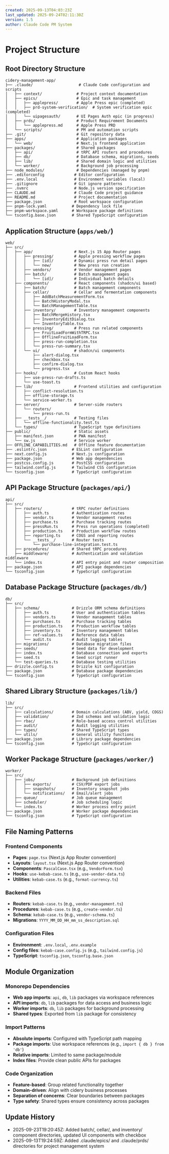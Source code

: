 ```yaml
---
created: 2025-09-13T04:03:23Z
last_updated: 2025-09-24T02:11:30Z
version: 1.5
author: Claude Code PM System
---
```


# Project Structure

## Root Directory Structure

```
cidery-management-app/
├── .claude/                    # Claude Code configuration and scripts
│   ├── context/               # Project context documentation
│   ├── epics/                 # Epic and task management
│   │   ├── applepress/        # Apple Press epic (completed)
│   │   ├── prd-system-verification/  # System verification epic (completed)
│   │   └── uipagesauth/       # UI Pages Auth epic (in progress)
│   ├── prds/                  # Product Requirement Documents
│   │   └── applepress.md      # Apple Press PRD
│   └── scripts/               # PM and automation scripts
├── .git/                      # Git repository data
├── apps/                      # Application packages
│   └── web/                   # Next.js frontend application
├── packages/                  # Shared packages
│   ├── api/                   # tRPC API routers and procedures
│   ├── db/                    # Database schema, migrations, seeds
│   ├── lib/                   # Shared domain logic and utilities
│   └── worker/                # Background job processing
├── node_modules/              # Dependencies (managed by pnpm)
├── .editorconfig             # Editor configuration
├── .env.local                # Environment variables (local)
├── .gitignore                # Git ignore patterns
├── .nvmrc                    # Node.js version specification
├── CLAUDE.md                 # Claude Code project guidance
├── README.md                 # Project documentation
├── package.json              # Root workspace configuration
├── pnpm-lock.yaml           # Dependency lock file
├── pnpm-workspace.yaml      # Workspace package definitions
└── tsconfig.base.json       # Shared TypeScript configuration
```

## Application Structure (`apps/web/`)

```
web/
├── src/
│   ├── app/                  # Next.js 15 App Router pages
│   │   ├── pressing/         # Apple pressing workflow pages
│   │   │   ├── [id]/         # Dynamic press run detail pages
│   │   │   └── new/          # New press run creation
│   │   ├── vendors/          # Vendor management pages
│   │   ├── batch/            # Batch management pages
│   │   │   └── [id]/         # Individual batch details
│   ├── components/           # React components (shadcn/ui based)
│   │   ├── batch/            # Batch management components
│   │   ├── cellar/           # Cellar and fermentation components
│   │   │   ├── AddBatchMeasurementForm.tsx
│   │   │   ├── BatchHistoryModal.tsx
│   │   │   └── BatchManagementTable.tsx
│   │   ├── inventory/        # Inventory management components
│   │   │   ├── BatchMergeHistory.tsx
│   │   │   ├── InventoryEditDialog.tsx
│   │   │   └── InventoryTable.tsx
│   │   ├── pressing/         # Press run related components
│   │   │   ├── FruitLoadFormWithTRPC.tsx
│   │   │   ├── OfflineFruitLoadForm.tsx
│   │   │   ├── press-run-completion.tsx
│   │   │   └── press-run-summary.tsx
│   │   └── ui/               # shadcn/ui components
│   │       ├── alert-dialog.tsx
│   │       ├── checkbox.tsx
│   │       ├── confirm-dialog.tsx
│   │       └── progress.tsx
│   ├── hooks/                # Custom React hooks
│   │   ├── use-press-run-drafts.ts
│   │   └── use-toast.ts
│   ├── lib/                  # Frontend utilities and configuration
│   │   ├── conflict-resolution.ts
│   │   ├── offline-storage.ts
│   │   └── service-worker.ts
│   ├── server/               # Server-side routers
│   │   └── routers/
│   │       └── press-run.ts
│   ├── __tests__/            # Testing files
│   │   └── offline-functionality.test.ts
│   └── types/                # TypeScript type definitions
├── public/                   # Static assets
│   ├── manifest.json         # PWA manifest
│   └── sw.js                 # Service worker
├── OFFLINE_CAPABILITIES.md   # Offline feature documentation
├── .eslintrc.json           # ESLint configuration
├── next.config.js           # Next.js configuration
├── package.json             # Web app dependencies
├── postcss.config.js        # PostCSS configuration
├── tailwind.config.js       # Tailwind CSS configuration
└── tsconfig.json            # TypeScript configuration
```

## API Package Structure (`packages/api/`)

```
api/
├── src/
│   ├── routers/             # tRPC router definitions
│   │   ├── auth.ts          # Authentication routes
│   │   ├── vendor.ts        # Vendor management routes
│   │   ├── purchase.ts      # Purchase tracking routes
│   │   ├── pressRun.ts      # Press run operations (completed)
│   │   ├── production.ts    # Production workflow routes
│   │   ├── reporting.ts     # COGS and reporting routes
│   │   └── __tests__/       # Router tests
│   │       └── purchase-line-integration.test.ts
│   ├── procedures/          # Shared tRPC procedures
│   ├── middleware/          # Authentication and validation middleware
│   └── index.ts             # API entry point and router composition
├── package.json             # API package dependencies
└── tsconfig.json            # TypeScript configuration
```

## Database Package Structure (`packages/db/`)

```
db/
├── src/
│   ├── schema/              # Drizzle ORM schema definitions
│   │   ├── auth.ts          # User and authentication tables
│   │   ├── vendors.ts       # Vendor management tables
│   │   ├── purchases.ts     # Purchase tracking tables
│   │   ├── production.ts    # Production workflow tables
│   │   ├── inventory.ts     # Inventory management tables
│   │   ├── ref-values.ts    # Reference data tables
│   │   └── audit.ts         # Audit logging tables
│   ├── migrations/          # Database migration files
│   ├── seeds/               # Seed data for development
│   ├── index.ts             # Database connection and exports
│   ├── seed.ts              # Seed script runner
│   └── test-queries.ts      # Database testing utilities
├── drizzle.config.ts        # Drizzle kit configuration
├── package.json             # Database package dependencies
└── tsconfig.json            # TypeScript configuration
```

## Shared Library Structure (`packages/lib/`)

```
lib/
├── src/
│   ├── calculations/        # Domain calculations (ABV, yield, COGS)
│   ├── validation/          # Zod schemas and validation logic
│   ├── rbac/                # Role-based access control utilities
│   ├── audit/               # Audit logging utilities
│   ├── types/               # Shared TypeScript types
│   └── utils/               # General utility functions
├── package.json             # Library package dependencies
└── tsconfig.json            # TypeScript configuration
```

## Worker Package Structure (`packages/worker/`)

```
worker/
├── src/
│   ├── jobs/                # Background job definitions
│   │   ├── exports/         # CSV/PDF export jobs
│   │   ├── snapshots/       # Inventory snapshot jobs
│   │   └── notifications/   # Email/alert jobs
│   ├── queue/               # Job queue management
│   ├── scheduler/           # Job scheduling logic
│   └── index.ts             # Worker process entry point
├── package.json             # Worker package dependencies
└── tsconfig.json            # TypeScript configuration
```

## File Naming Patterns

### Frontend Components
- **Pages**: `page.tsx` (Next.js App Router convention)
- **Layouts**: `layout.tsx` (Next.js App Router convention)
- **Components**: `PascalCase.tsx` (e.g., `VendorForm.tsx`)
- **Hooks**: `use-kebab-case.ts` (e.g., `use-vendor-data.ts`)
- **Utilities**: `kebab-case.ts` (e.g., `format-currency.ts`)

### Backend Files
- **Routers**: `kebab-case.ts` (e.g., `vendor-management.ts`)
- **Procedures**: `kebab-case.ts` (e.g., `create-vendor.ts`)
- **Schema**: `kebab-case.ts` (e.g., `vendor-schema.ts`)
- **Migrations**: `YYYY_MM_DD_HH_mm_ss_description.sql`

### Configuration Files
- **Environment**: `.env.local`, `.env.example`
- **Config files**: `kebab-case.config.js` (e.g., `tailwind.config.js`)
- **TypeScript**: `tsconfig.json`, `tsconfig.base.json`

## Module Organization

### Monorepo Dependencies
- **Web app imports**: `api`, `db`, `lib` packages via workspace references
- **API imports**: `db`, `lib` packages for data access and business logic
- **Worker imports**: `db`, `lib` packages for background processing
- **Shared types**: Exported from `lib` package for consistency

### Import Patterns
- **Absolute imports**: Configured with TypeScript path mapping
- **Package imports**: Use workspace references (e.g., `import { db } from 'db'`)
- **Relative imports**: Limited to same package/module
- **Index files**: Provide clean public APIs for packages

### Code Organization
- **Feature-based**: Group related functionality together
- **Domain-driven**: Align with cidery business processes
- **Separation of concerns**: Clear boundaries between packages
- **Type safety**: Shared types ensure consistency across packages

## Update History

- 2025-09-23T19:20:45Z: Added batch/, cellar/, and inventory/ component directories, updated UI components with checkbox
- 2025-09-13T19:24:59Z: Added .claude/epics/ and .claude/prds/ directories for project management system